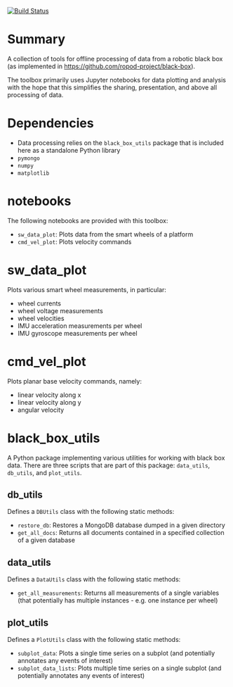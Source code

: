 [![Build Status](https://travis-ci.org/ropod-project/black-box-tools.svg?branch=master)](https://travis-ci.org/ropod-project/black-box-tools)

# Summary

A collection of tools for offline processing of data from a robotic black box (as implemented in https://github.com/ropod-project/black-box).

The toolbox primarily uses Jupyter notebooks for data plotting and analysis with the hope that this simplifies the sharing, presentation, and above all processing of data.

# Dependencies

* Data processing relies on the `black_box_utils` package that is included here as a standalone Python library
* `pymongo`
* `numpy`
* `matplotlib`

# notebooks

The following notebooks are provided with this toolbox:
* `sw_data_plot`: Plots data from the smart wheels of a platform
* `cmd_vel_plot`: Plots velocity commands

# sw_data_plot

Plots various smart wheel measurements, in particular:
* wheel currents
* wheel voltage measurements
* wheel velocities
* IMU acceleration measurements per wheel
* IMU gyroscope measurements per wheel

# cmd_vel_plot

Plots planar base velocity commands, namely:
* linear velocity along x
* linear velocity along y
* angular velocity

# black_box_utils

A Python package implementing various utilities for working with black box data. There are three scripts that are part of this package: `data_utils`, `db_utils`, and `plot_utils`.

## db_utils

Defines a `DBUtils` class with the following static methods:

* `restore_db`: Restores a MongoDB database dumped in a given directory
* `get_all_docs`: Returns all documents contained in a specified collection of a given database


## data_utils

Defines a `DataUtils` class with the following static methods:

* `get_all_measurements`: Returns all measurements of a single variables (that potentially has multiple instances - e.g. one instance per wheel)

## plot_utils

Defines a `PlotUtils` class with the following static methods:
* `subplot_data`: Plots a single time series on a subplot (and potentially annotates any events of interest)
* `subplot_data_lists`: Plots multiple time series on a single subplot (and potentially annotates any events of interest)
